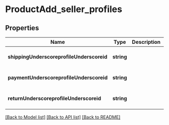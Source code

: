 # ProductAdd_seller_profiles

## Properties
Name | Type | Description | Notes
------------ | ------------- | ------------- | -------------
**shippingUnderscoreprofileUnderscoreid** | **string** |  | [optional] [default to null]
**paymentUnderscoreprofileUnderscoreid** | **string** |  | [optional] [default to null]
**returnUnderscoreprofileUnderscoreid** | **string** |  | [optional] [default to null]

[[Back to Model list]](../README.md#documentation-for-models) [[Back to API list]](../README.md#documentation-for-api-endpoints) [[Back to README]](../README.md)



